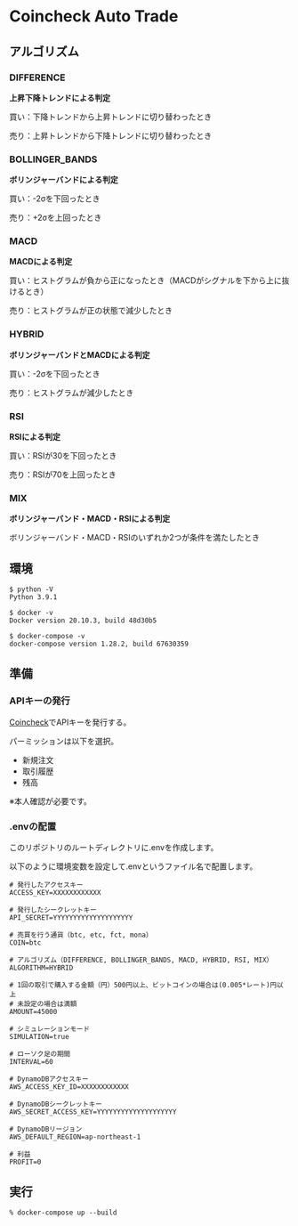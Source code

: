 # Coincheck Auto Trade

## アルゴリズム

### DIFFERENCE

**上昇下降トレンドによる判定**

買い：下降トレンドから上昇トレンドに切り替わったとき

売り：上昇トレンドから下降トレンドに切り替わったとき

### BOLLINGER_BANDS

**ボリンジャーバンドによる判定**

買い：-2σを下回ったとき

売り：+2σを上回ったとき

### MACD

**MACDによる判定**

買い：ヒストグラムが負から正になったとき（MACDがシグナルを下から上に抜けるとき）

売り：ヒストグラムが正の状態で減少したとき

### HYBRID

**ボリンジャーバンドとMACDによる判定**

買い：-2σを下回ったとき

売り：ヒストグラムが減少したとき

### RSI

**RSIによる判定**

買い：RSIが30を下回ったとき

売り：RSIが70を上回ったとき

### MIX

**ボリンジャーバンド・MACD・RSIによる判定**

ボリンジャーバンド・MACD・RSIのいずれか2つが条件を満たしたとき

## 環境

```shell  
$ python -V
Python 3.9.1

$ docker -v
Docker version 20.10.3, build 48d30b5

$ docker-compose -v
docker-compose version 1.28.2, build 67630359
```

## 準備

### APIキーの発行

[Coincheck]( https://h.accesstrade.net/sp/cc?rk=0100nerr00l6g9 )でAPIキーを発行する。

パーミッションは以下を選択。

- 新規注文
- 取引履歴
- 残高

※本人確認が必要です。

### .envの配置

このリポジトリのルートディレクトリに.envを作成します。

以下のように環境変数を設定して.envというファイル名で配置します。

```
# 発行したアクセスキー
ACCESS_KEY=XXXXXXXXXXXX

# 発行したシークレットキー
API_SECRET=YYYYYYYYYYYYYYYYYYYY

# 売買を行う通貨（btc, etc, fct, mona）  
COIN=btc  

# アルゴリズム（DIFFERENCE, BOLLINGER_BANDS, MACD, HYBRID, RSI, MIX）  
ALGORITHM=HYBRID  

# 1回の取引で購入する金額（円）500円以上、ビットコインの場合は(0.005*レート)円以上 
# 未設定の場合は満額 
AMOUNT=45000

# シミュレーションモード
SIMULATION=true

# ローソク足の期間
INTERVAL=60

# DynamoDBアクセスキー
AWS_ACCESS_KEY_ID=XXXXXXXXXXXX

# DynamoDBシークレットキー
AWS_SECRET_ACCESS_KEY=YYYYYYYYYYYYYYYYYYYY

# DynamoDBリージョン
AWS_DEFAULT_REGION=ap-northeast-1

# 利益
PROFIT=0
```

## 実行

```shell
% docker-compose up --build
```  
